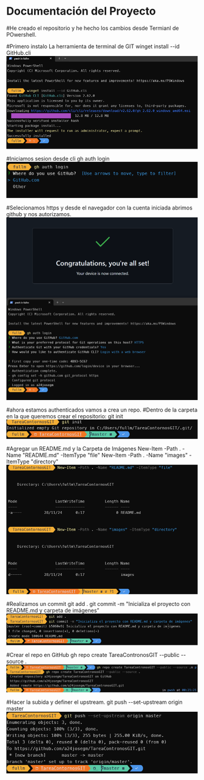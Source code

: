 # Documentación del Proyecto

#He creado el repositorio y he hecho los cambios desde Termianl de POwershell.

#Primero instalo La herramienta de terminal de GIT
winget install --id GitHub.cli
![Captura instalando herramienta CLI](./images/1.png)

#Iniciamos sesion desde cli
gh auth login 
![Captura hacienda autenticación](./images/2.png)

#Selecionamos https y desde el navegador con la cuenta iniciada abrimos github y nos autorizamos.
![Captura hacienda autenticación 2](./images/3.png)

#ahora estamos authenticados vamos a crea un repo.
#Dentro de la carpeta en la que queremos crear el repositorio:
git init
![Captura de init repositorio](./images/4.png)

#Agregar un README.md y la Carpeta de Imágenes 
New-Item -Path . -Name "README.md" -ItemType "file"
New-Item -Path . -Name "images" -ItemType "directory" 
![Captura añadir carpeta de imagenes y readme.md](./images/5.png)

#Realizamos un commit
git add . 
git commit -m "Inicializa el proyecto con README.md y carpeta de imágenes” 
![Captura de commit](./images/6.png)

#Crear el repo en GitHub
gh repo create TareaContronosGIT --public --source . 
![Captura de creación de repositorio en GitHub](./images/7.png)

#Hacer la subida y definer el upstream.
git push --set-upstream origin master
![Captura de subida a GitHub](./images/8.png)
